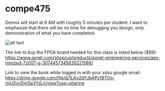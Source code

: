 # compe475

Demos will start at 9 AM with roughly 5 minutes per student. 
I want to emphasize that there will be no time for debugging you design, only demonstration of what you have completed. 


![alt text](https://github.com/christopherwj/475/blob/main/sched.png?raw=true)


The link to buy the FPGA board needed for this class is listed below ($89):
https://www.avnet.com/shop/us/products/avnet-engineering-services/aes-minized-7z007-g-3074457345635221588/

Link to view the book while logged in with your sdsu google email:
https://drive.google.com/file/d/1LKv2dYJbAPcf8TOo-mjU5ycDmSa3YsLn/view?usp=sharing
